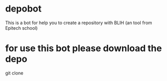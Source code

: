 # depobot


This is a bot for help you to create a repository with BLIH (an tool from Epitech school)


# for use this bot please download the depo 

git clone 



